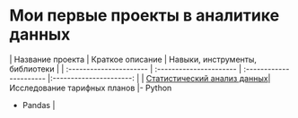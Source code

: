 # Мои первые проекты в аналитике данных


| Название проекта | Краткое описание | Навыки, инструменты, библиотеки | 
| :---------------------- | :---------------------- | :---------------------- |:----------------------: |
| [Статистический анализ данных](https://github.com/e4poe/first_projects/blob/main/11%20SDA.ipynb)| Исследование тарифных планов |- Python 
- Pandas |
